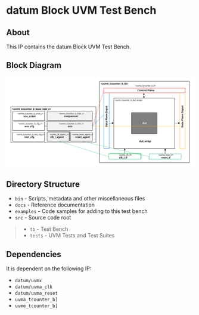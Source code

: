 # datum  Block UVM Test Bench


## About
This IP contains the datum  Block UVM Test Bench.


## Block Diagram
![alt text](./docs/tb_block_diagram.svg " Block UVM Test Bench Block Diagram")

## Directory Structure
* `bin` - Scripts, metadata and other miscellaneous files
* `docs` - Reference documentation
* `examples` - Code samples for adding to this test bench
* `src` - Source code root

> * `tb` - Test Bench
> * `tests` - UVM Tests and Test Suites


## Dependencies
It is dependent on the following IP:

* `datum/uvmx`
* `datum/uvma_clk`
* `datum/uvma_reset`
* `uvma_tcounter_b]`
* `uvme_tcounter_b]`